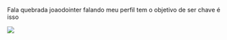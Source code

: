 Fala quebrada joaodointer falando meu perfil tem o objetivo de ser chave
é isso





![](https://tenor.com/pt-BR/view/inter-porto-alegre-gif-20185773)
